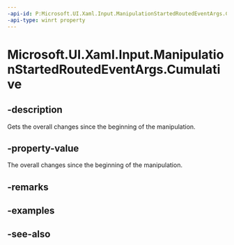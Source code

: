 ```yaml
---
-api-id: P:Microsoft.UI.Xaml.Input.ManipulationStartedRoutedEventArgs.Cumulative
-api-type: winrt property
---
```


<!-- Property syntax
public Windows.UI.Input.ManipulationDelta Cumulative { get; }
-->

# Microsoft.UI.Xaml.Input.ManipulationStartedRoutedEventArgs.Cumulative

## -description
Gets the overall changes since the beginning of the manipulation.

## -property-value
The overall changes since the beginning of the manipulation.

## -remarks

## -examples

## -see-also
